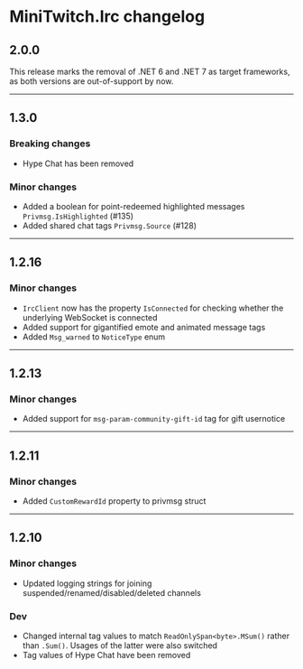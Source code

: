 # MiniTwitch.Irc changelog

## 2.0.0
This release marks the removal of .NET 6 and .NET 7 as target frameworks, as both versions are out-of-support by now.
***

## 1.3.0

### Breaking changes
- Hype Chat has been removed

### Minor changes
- Added a boolean for point-redeemed highlighted messages `Privmsg.IsHighlighted` (#135)
- Added shared chat tags `Privmsg.Source` (#128)

***

## 1.2.16

### Minor changes
- `IrcClient` now has the property `IsConnected` for checking whether the underlying WebSocket is connected
- Added support for gigantified emote and animated message tags
- Added `Msg_warned` to `NoticeType` enum

***

## 1.2.13

### Minor changes

- Added support for `msg-param-community-gift-id` tag for gift usernotice

***

## 1.2.11

### Minor changes

- Added `CustomRewardId` property to privmsg struct

***

## 1.2.10

### Minor changes

- Updated logging strings for joining suspended/renamed/disabled/deleted channels

### Dev

- Changed internal tag values to match `ReadOnlySpan<byte>.MSum()` rather than `.Sum()`. Usages of the latter were also switched
- Tag values of Hype Chat have been removed